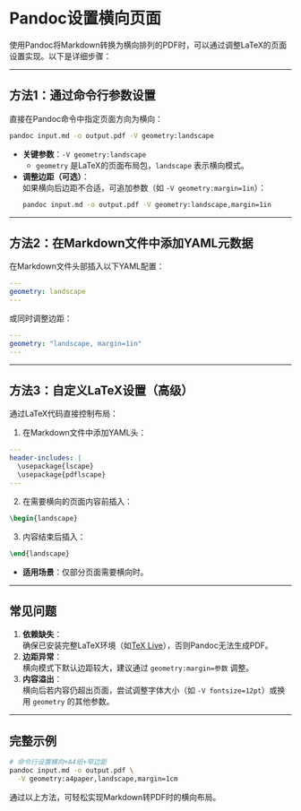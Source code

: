 # Pandoc设置横向页面

使用Pandoc将Markdown转换为横向排列的PDF时，可以通过调整LaTeX的页面设置实现。以下是详细步骤：

---

## **方法1：通过命令行参数设置**

直接在Pandoc命令中指定页面方向为横向：
```bash
pandoc input.md -o output.pdf -V geometry:landscape
```
- **关键参数**：`-V geometry:landscape`  
  - `geometry` 是LaTeX的页面布局包，`landscape` 表示横向模式。
- **调整边距（可选）**：  
  如果横向后边距不合适，可追加参数（如 `-V geometry:margin=1in`）：
  ```bash
  pandoc input.md -o output.pdf -V geometry:landscape,margin=1in
  ```

---

## **方法2：在Markdown文件中添加YAML元数据**

在Markdown文件头部插入以下YAML配置：
```yaml
---
geometry: landscape
---
```
或同时调整边距：
```yaml
---
geometry: "landscape, margin=1in"
---
```

---

## **方法3：自定义LaTeX设置（高级）**

通过LaTeX代码直接控制布局：
1. 在Markdown文件中添加YAML头：
```yaml
---
header-includes: |
  \usepackage{lscape}
  \usepackage{pdflscape}
---
```
2. 在需要横向的页面内容前插入：
```latex
\begin{landscape}
```
3. 内容结束后插入：
```latex
\end{landscape}
```
- **适用场景**：仅部分页面需要横向时。

---

## **常见问题**

1. **依赖缺失**：  
   确保已安装完整LaTeX环境（如[TeX Live](https://www.tug.org/texlive/)），否则Pandoc无法生成PDF。
2. **边距异常**：  
   横向模式下默认边距较大，建议通过 `geometry:margin=参数` 调整。
3. **内容溢出**：  
   横向后若内容仍超出页面，尝试调整字体大小（如 `-V fontsize=12pt`）或换用 `geometry` 的其他参数。

---

## **完整示例**

```bash
# 命令行设置横向+A4纸+窄边距
pandoc input.md -o output.pdf \
  -V geometry:a4paper,landscape,margin=1cm
```

通过以上方法，可轻松实现Markdown转PDF时的横向布局。